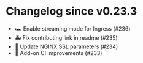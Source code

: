 # Changelog since v0.23.3
- 🏎 Enable streaming mode for Ingress (#236) 
- 🚑 Fix contributing link in readme (#235) 
- 🔑 Update NGINX SSL parameters (#234) 
- 🚀 Add-on CI improvements (#233) 
